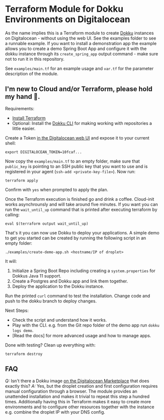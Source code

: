 # Terraform Module for Dokku Environments on Digitalocean

As the name implies this is a Terraform module to create [Dokku](http://dokku.viewdocs.io/dokku/) instances on Digitalocean - without using the web UI. See the examples folder to see a runnable example. If you want to install a demonstration app the example allows you to create a demo Spring Boot App and configure it with the dokku instance through its `create_spring_app` output command - make sure not to run it in this repository.

See `examples/main.tf` for an example usage and `var.tf` for the parameter description of the module.

## I'm new to Cloud and/or Terraform, please hold my hand 🤝.

Requirements:

* [Install Terraform](https://learn.hashicorp.com/tutorials/terraform/install-cli)
* Optional: Install the [Dokku CLI](http://dokku.viewdocs.io/dokku/deployment/remote-commands/#official-client) for making working with repositories a little easier.

Create a Token [in the Digitalocean web UI](https://cloud.digitalocean.com/account/api/tokens) and expose it to your current shell:
```shell
export DIGITALOCEAN_TOKEN=10fcaf...
```

Now copy the `examples/main.tf` to an empty folder, make sure that `public_key` is pointing to an SSH public key that you want to use and is registered in your agent (`ssh-add <private-key-file>`). Now run:
```shell
terraform apply
```

Confirm with `yes` when prompted to apply the plan.

Once the Terraform execution is finished go and drink a coffee. Cloud-init works asynchrounsly and will take around five minutes. If you want you can run the `wait_until_up` command that is printed after executing terraform by calling:

```shell
eval $(terraform output wait_until_up)
```

That's it you can now use Dokku to deploy your applications. A simple demo to get you started can be created by running the following script in an empty folder:
```shell
./examples/create-demo-app.sh <hostname/IP of droplet>
```

It will:
1. Initialize a Spring Boot Repo including creating a `system.properties` for Dokkus Java 11 support.
2. Create a Postgres and Dokku app and link them together.
3. Deploy the application to the Dokku instance.

Run the printed `curl` command to test the installation. Change code and push to the dokku branch to deploy changes.

Next Steps:

* Check the script and understand how it works.
* Play with the CLI. e.g. from the Git repo folder of the demo app run `dokku logs demo`.
* [Read the docs] for more advanced usage and how to manage apps.


Done with testing? Clean up everything with:
```shell
terraform destroy
```

## FAQ

*Q:* Isn't there a Dokku image [on the Digitalocean Marketplace](https://marketplace.digitalocean.com/apps/dokku) that does exactly this?
*A:* Yes, but the droplet creation and first configuration requires manual configuration through a browser. The module provides an unattended installation and makes it trivial to repeat this step a hundred times. Additionally having this in Terraform makes it easy to create more environments and to configure other resources together with the instance e.g. combine the droplet IP with your DNS config.
